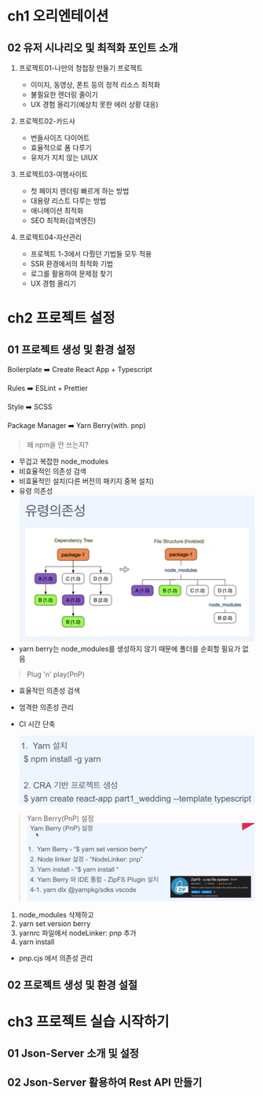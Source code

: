 # ch1 오리엔테이션


## 02 유저 시나리오 및 최적화 포인트 소개

1. 프로젝트01-나만의 청첩장 만들기 프로젝트
    * 이미지, 동영상, 폰트 등의 정적 리소스 최적화
    * 불필요한 렌더링 줄이기
    * UX 경험 올리기(예상치 못한 에러 상황 대응)

2. 프로젝트02-카드사
    * 번들사이즈 다이어트
    * 효율적으로 폼 다루기
    * 유저가 지치 않는 UIUX

3. 프로젝트03-여행사이트
    * 첫 페이지 렌더링 빠르게 하는 방법
    * 대용량 리스트 다루는 방법
    * 애니메이션 최적화
    * SEO 최적화(검색엔진)

4. 프로젝트04-자산관리
    * 프로젝트 1-3에서 다뤘던 기법들 모두 적용
    * SSR 환경에서의 최적화 기법
    * 로그를 활용하여 문제점 찾기
    * UX 경험 올리기




# ch2 프로젝트 설정

## 01 프로젝트 생성 및 환경 설정

Boilerplate ➡️ Create React App + Typescript

Rules ➡️ ESLint + Prettier

Style ➡️ SCSS 

Package Manager ➡️ Yarn Berry(with. pnp)

> 왜 npm을 안 쓰는지?
- 무겁고 복잡한 node_modules
- 비효율적인 의존성 검색
- 비효율적인 설치(다른 버전의 패키지 중복 설치)
- 유령 의존성
    ![alt text](image.png)
- yarn berry는 node_modules를 생성하지 않기 때문에 폴더를 순회할 필요가 없음

> Plug 'n' play(PnP)
- 효율적인 의존성 검색
- 엄격한 의존성 관리
- CI 시간 단축

    ![alt text](image-1.png)

> Yarn Berry(PnP) 설정
    ![alt text](image-2.png)
1. node_modules 삭제하고
2. yarn set version berry
3. yarnrc 파일에서 nodeLinker: pnp 추가
4. yarn install

* pnp.cjs 에서 의존성 관리
## 02 프로젝트 생성 및 환경 설절


# ch3 프로젝트 실습 시작하기

## 01 Json-Server 소개 및 설정

## 02 Json-Server 활용하여 Rest API 만들기


